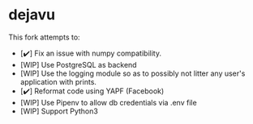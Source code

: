 # dejavu

This fork attempts to:

*   [:heavy_check_mark:] Fix an issue with numpy compatibility.
*   [WIP] Use PostgreSQL as backend
*   [WIP] Use the logging module so as to possibly not litter any user's application with prints.
*   [:heavy_check_mark:] Reformat code using YAPF (Facebook)
*   [WIP] Use Pipenv to allow db credentials via .env file
*   [WIP] Support Python3

